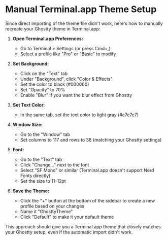 # Manual Terminal.app Theme Setup

Since direct importing of the theme file didn't work, here's how to manually recreate your Ghostty theme in Terminal.app:

1. **Open Terminal.app Preferences:**
   - Go to Terminal > Settings (or press Cmd+,)
   - Select a profile like "Pro" or "Basic" to modify
   
2. **Set Background:**
   - Click on the "Text" tab
   - Under "Background", click "Color & Effects"
   - Set the color to black (#000000)
   - Set "Opacity" to 70%
   - Enable "Blur" if you want the blur effect from Ghostty

3. **Set Text Color:**
   - In the same tab, set the text color to light gray (#c7c7c7)

4. **Window Size:**
   - Go to the "Window" tab
   - Set columns to 117 and rows to 38 (matching your Ghostty settings)

5. **Font:**
   - Go to the "Text" tab
   - Click "Change..." next to the font
   - Select "SF Mono" or similar (Terminal.app doesn't support Nerd Fonts directly)
   - Set the size to 11-12pt

6. **Save the Theme:**
   - Click the "+" button at the bottom of the sidebar to create a new profile based on your changes
   - Name it "GhosttyTheme"
   - Click "Default" to make it your default theme

This approach should give you a Terminal.app theme that closely matches your Ghostty setup, even if the automatic import didn't work. 